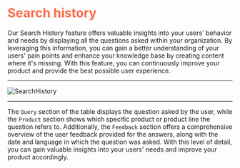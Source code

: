 # <span style="color:#FA6A47"> Search history </span>


Our Search History feature offers valuable insights into your users' behavior and needs by displaying all the questions asked within your organization. By leveraging this information, you can gain a better understanding of your users' pain points and enhance your knowledge base by creating content where it's missing. With this feature, you can continuously improve your product and provide the best possible user experience.


----

![SearchHistory](https://i.imgur.com/YIicfhA.png)

---

The `Query` section of the table displays the question asked by the user, while the `Product` section shows which specific product or product line the question refers to. Additionally, the `Feedback` section offers a comprehensive overview of the user feedback provided for the answers, along with the date and language in which the question was asked. With this level of detail, you can gain valuable insights into your users' needs and improve your product accordingly.
